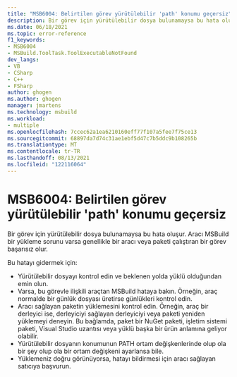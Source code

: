 ```yaml
---
title: "MSB6004: Belirtilen görev yürütülebilir 'path' konumu geçersiz"
description: Bir görev için yürütülebilir dosya bulunamaysa bu hata oluşur. Aracı MSBuild bir yükleme sorunu varsa genellikle bir aracı veya paketi çalıştıran bir görev başarısız olur.
ms.date: 06/18/2021
ms.topic: error-reference
f1_keywords:
- MSB6004
- MSBuild.ToolTask.ToolExecutableNotFound
dev_langs:
- VB
- CSharp
- C++
- FSharp
author: ghogen
ms.author: ghogen
manager: jmartens
ms.technology: msbuild
ms.workload:
- multiple
ms.openlocfilehash: 7ccec62a1ea6210160eff77f107a5fee7f75ce13
ms.sourcegitcommit: 68897da7d74c31ae1ebf5d47c7b5ddc9b108265b
ms.translationtype: MT
ms.contentlocale: tr-TR
ms.lasthandoff: 08/13/2021
ms.locfileid: "122116064"
---
```

# <a name="msb6004-the-specified-task-executable-location-path-is-invalid"></a>MSB6004: Belirtilen görev yürütülebilir 'path' konumu geçersiz

Bir görev için yürütülebilir dosya bulunamaysa bu hata oluşur. Aracı MSBuild bir yükleme sorunu varsa genellikle bir aracı veya paketi çalıştıran bir görev başarısız olur.

Bu hatayı gidermek için:

- Yürütülebilir dosyayı kontrol edin ve beklenen yolda yüklü olduğundan emin olun.
- Varsa, bu görevle ilişkili araçtan MSBuild hataya bakın. Örneğin, araç normalde bir günlük dosyası üretirse günlükleri kontrol edin.
- Aracı sağlayan paketin yüklemesini kontrol edin. Örneğin, araç bir derleyici ise, derleyiciyi sağlayan derleyiciyi veya paketi yeniden yüklemeyi deneyin. Bu bağlamda, paket bir NuGet paketi, işletim sistemi paketi, Visual Studio uzantısı veya yüklü başka bir ürün anlamına geliyor olabilir.
- Yürütülebilir dosyanın konumunun PATH ortam değişkenlerinde olup ola bir şey olup ola bir ortam değişkeni ayarlansa bile.
- Yüklemeniz doğru görünüyorsa, hatayı bildirmesi için aracı sağlayan satıcıya başvurun.
